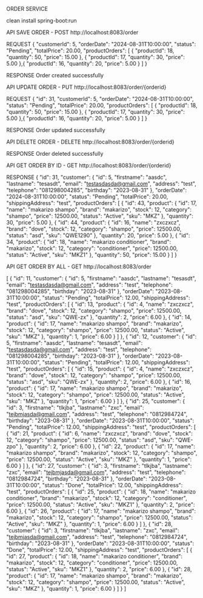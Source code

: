 ORDER SERVICE

clean install spring-boot:run

API SAVE ORDER - POST
http://localhost:8083/order

REQUEST
{
  "customerId": 5,
  "orderDate": "2024-08-31T10:00:00",
  "status": "Pending",
  "totalPrice": 20.00,
  "productOrders": [
    {
      "productId": 18,
      "quantity": 50,
      "price": 15.00
    }, {
      "productId": 17,
      "quantity": 30,
      "price": 5.00
    },{
      "productId": 16,
      "quantity": 20,
      "price": 5.00
    }
  ]
}

RESPONSE
Order created successfully

API UPDATE ORDER - PUT
http://localhost:8083/order/{orderid}

REQUEST
{
  "id": 31,
  "customerId": 5,
  "orderDate": "2024-08-31T10:00:00",
  "status": "Pending",
  "totalPrice": 20.00,
  "productOrders": [
    {
      "productId": 18,
      "quantity": 50,
      "price": 15.00
    }, {
      "productId": 17,
      "quantity": 30,
      "price": 5.00
    },{
      "productId": 16,
      "quantity": 20,
      "price": 5.00
    }
  ]
}

RESPONSE
Order updated successfully

API DELETE ORDER - DELETE
http://localhost:8083/order/{orderid}

RESPONSE
Order deleted successfully


API GET ORDER BY ID - GET
http://localhost:8083/order/{orderid}

RESPONSE
{
  "id": 31,
  "customer": {
    "id": 5,
    "firstname": "aasdc",
    "lastname": "tesasdt",
    "email": "testasdasda@gmail.com",
    "address": "test",
    "telephone": "081298004285",
    "birthday": "2023-08-31"
  },
  "orderDate": "2024-08-31T10:00:00",
  "status": "Pending",
  "totalPrice": 20.00,
  "shippingAddress": "test",
  "productOrders": [
    {
      "id": 43,
      "product": {
        "id": 17,
        "name": "makarizo shampo",
        "brand": "makarizo",
        "stock": 12,
        "category": "shampo",
        "price": 12500.00,
        "status": "Active",
        "sku": "MKZ"
      },
      "quantity": 30,
      "price": 5.00
    },
    {
      "id": 44,
      "product": {
        "id": 16,
        "name": "zxczxcz",
        "brand": "dove",
        "stock": 12,
        "category": "shampo",
        "price": 12500.00,
        "status": "asd",
        "sku": "QWE1290"
      },
      "quantity": 20,
      "price": 5.00
    },
    {
      "id": 34,
      "product": {
        "id": 18,
        "name": "makarizo conditioner",
        "brand": "makarizo",
        "stock": 12,
        "category": "conditioner",
        "price": 12500.00,
        "status": "Active",
        "sku": "MKZ1"
      },
      "quantity": 50,
      "price": 15.00
    }
  ]
}

API GET ORDER BY ALL - GET
http://localhost:8083/order

[
  {
    "id": 11,
    "customer": {
      "id": 5,
      "firstname": "aasdc",
      "lastname": "tesasdt",
      "email": "testasdasda@gmail.com",
      "address": "test",
      "telephone": "081298004285",
      "birthday": "2023-08-31"
    },
    "orderDate": "2023-08-31T10:00:00",
    "status": "Pending",
    "totalPrice": 12.00,
    "shippingAddress": "test",
    "productOrders": [
      {
        "id": 13,
        "product": {
          "id": 4,
          "name": "zxczxcz",
          "brand": "dove",
          "stock": 12,
          "category": "shampo",
          "price": 12500.00,
          "status": "asd",
          "sku": "QWE-zx"
        },
        "quantity": 2,
        "price": 6.00
      },
      {
        "id": 14,
        "product": {
          "id": 17,
          "name": "makarizo shampo",
          "brand": "makarizo",
          "stock": 12,
          "category": "shampo",
          "price": 12500.00,
          "status": "Active",
          "sku": "MKZ"
        },
        "quantity": 1,
        "price": 6.00
      }
    ]
  },
  {
    "id": 12,
    "customer": {
      "id": 5,
      "firstname": "aasdc",
      "lastname": "tesasdt",
      "email": "testasdasda@gmail.com",
      "address": "test",
      "telephone": "081298004285",
      "birthday": "2023-08-31"
    },
    "orderDate": "2023-08-31T10:00:00",
    "status": "Pending",
    "totalPrice": 12.00,
    "shippingAddress": "test",
    "productOrders": [
      {
        "id": 15,
        "product": {
          "id": 4,
          "name": "zxczxcz",
          "brand": "dove",
          "stock": 12,
          "category": "shampo",
          "price": 12500.00,
          "status": "asd",
          "sku": "QWE-zx"
        },
        "quantity": 2,
        "price": 6.00
      },
      {
        "id": 16,
        "product": {
          "id": 17,
          "name": "makarizo shampo",
          "brand": "makarizo",
          "stock": 12,
          "category": "shampo",
          "price": 12500.00,
          "status": "Active",
          "sku": "MKZ"
        },
        "quantity": 1,
        "price": 6.00
      }
    ]
  },
  {
    "id": 25,
    "customer": {
      "id": 3,
      "firstname": "tlkjba",
      "lastname": "zxc",
      "email": "tejbmjasda@gmail.com",
      "address": "test",
      "telephone": "0812984724",
      "birthday": "2023-08-31"
    },
    "orderDate": "2023-08-31T10:00:00",
    "status": "Pending",
    "totalPrice": 12.00,
    "shippingAddress": "test",
    "productOrders": [
      {
        "id": 21,
        "product": {
          "id": 6,
          "name": "zxczxcz",
          "brand": "dove",
          "stock": 12,
          "category": "shampo",
          "price": 12500.00,
          "status": "asd",
          "sku": "QWE-zpo"
        },
        "quantity": 2,
        "price": 6.00
      },
      {
        "id": 22,
        "product": {
          "id": 17,
          "name": "makarizo shampo",
          "brand": "makarizo",
          "stock": 12,
          "category": "shampo",
          "price": 12500.00,
          "status": "Active",
          "sku": "MKZ"
        },
        "quantity": 1,
        "price": 6.00
      }
    ]
  },
  {
    "id": 27,
    "customer": {
      "id": 3,
      "firstname": "tlkjba",
      "lastname": "zxc",
      "email": "tejbmjasda@gmail.com",
      "address": "test",
      "telephone": "0812984724",
      "birthday": "2023-08-31"
    },
    "orderDate": "2023-08-31T10:00:00",
    "status": "Done",
    "totalPrice": 12.00,
    "shippingAddress": "test",
    "productOrders": [
      {
        "id": 25,
        "product": {
          "id": 18,
          "name": "makarizo conditioner",
          "brand": "makarizo",
          "stock": 12,
          "category": "conditioner",
          "price": 12500.00,
          "status": "Active",
          "sku": "MKZ1"
        },
        "quantity": 2,
        "price": 6.00
      },
      {
        "id": 26,
        "product": {
          "id": 17,
          "name": "makarizo shampo",
          "brand": "makarizo",
          "stock": 12,
          "category": "shampo",
          "price": 12500.00,
          "status": "Active",
          "sku": "MKZ"
        },
        "quantity": 1,
        "price": 6.00
      }
    ]
  },
  {
    "id": 28,
    "customer": {
      "id": 3,
      "firstname": "tlkjba",
      "lastname": "zxc",
      "email": "tejbmjasda@gmail.com",
      "address": "test",
      "telephone": "0812984724",
      "birthday": "2023-08-31"
    },
    "orderDate": "2023-08-31T10:00:00",
    "status": "Done",
    "totalPrice": 12.00,
    "shippingAddress": "test",
    "productOrders": [
      {
        "id": 27,
        "product": {
          "id": 18,
          "name": "makarizo conditioner",
          "brand": "makarizo",
          "stock": 12,
          "category": "conditioner",
          "price": 12500.00,
          "status": "Active",
          "sku": "MKZ1"
        },
        "quantity": 2,
        "price": 6.00
      },
      {
        "id": 28,
        "product": {
          "id": 17,
          "name": "makarizo shampo",
          "brand": "makarizo",
          "stock": 12,
          "category": "shampo",
          "price": 12500.00,
          "status": "Active",
          "sku": "MKZ"
        },
        "quantity": 1,
        "price": 6.00
      }
    ]
  }
]

